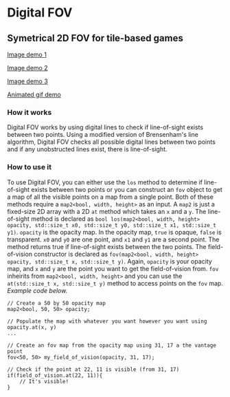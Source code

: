 # Digital FOV
## Symetrical 2D FOV for tile-based games

[Image demo 1](https://i.sli.mg/mH3V6S.png)

[Image demo 2](https://i.sli.mg/ObAX5M.png)

[Image demo 3](https://i.sli.mg/iTNH4Y.png)

[Animated gif demo](https://i.sli.mg/ish0PS.gif)

### How it works
Digital FOV works by using digital lines to check if line-of-sight exists between two points. Using a modified version of Brensenham's line algorithm, Digital FOV checks all possible digital lines between two points and if any unobstructed lines exist, there is line-of-sight.

### How to use it
To use Digital FOV, you can either use the `los` method to determine if line-of-sight exists between two points or you can construct an `fov` object to get a map of all the visible points on a map from a single point. Both of these methods require a `map2<bool, width, height>` as an input. A `map2` is just a fixed-size 2D array with a 2D `at` method which takes an `x` and a `y`. The line-of-sight method is declared as `bool los(map2<bool, width, height> opacity, std::size_t x0, std::size_t y0, std::size_t x1, std::size_t y1)`. `opacity` is the opacity map. In the opacity map, `true` is opaque, `false` is transparent. `x0` and `y0` are one point, and `x1` and `y1` are a second point. The method returns true if line-of-sight exists between the two points. The field-of-vision constructor is declared as `fov(map2<bool, width, height> opacity, std::size_t x, std::size_t y)`. Again, `opacity` is your opacity map, and `x` and `y` are the point you want to get the field-of-vision from. `fov` inheirits from `map2<bool, width, height>` and you can use the `at(std::size_t x, std::size_t y)` method to access points on the `fov` map. *Example code below.*
```
// Create a 50 by 50 opacity map
map2<bool, 50, 50> opacity;

// Populate the map with whatever you want however you want using opacity.at(x, y)
...

// Create an fov map from the opacity map using 31, 17 a the vantage point
fov<50, 50> my_field_of_vision(opacity, 31, 17);

// Check if the point at 22, 11 is visible (from 31, 17)
if(field_of_vision.at(22, 11)){
    // It's visible!
}
```

